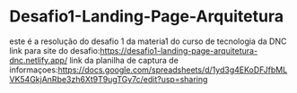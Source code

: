 # Desafio1-Landing-Page-Arquitetura
este é a resolução do desafio 1 da materia1  do curso de tecnologia da DNC
link para site do desafio:https://desafio1-landing-page-arquitetura-dnc.netlify.app/
link da planilha de captura de informaçoes:https://docs.google.com/spreadsheets/d/1yd3g4EKoDFJfbMLVK54GkjAnRbe3zh6Xt9T9ugTGy7c/edit?usp=sharing

